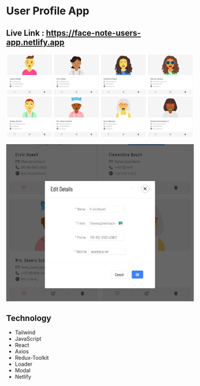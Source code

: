 # User Profile App

## Live Link : https://face-note-users-app.netlify.app

![Alt text](src/assets/preview1.jpg)

![Alt text](src/assets/preview2.jpg)

## Technology

- Tailwind
- JavaScript
- React
- Axios
- Redux-Toolkit
- Loader
- Modal
- Netlify